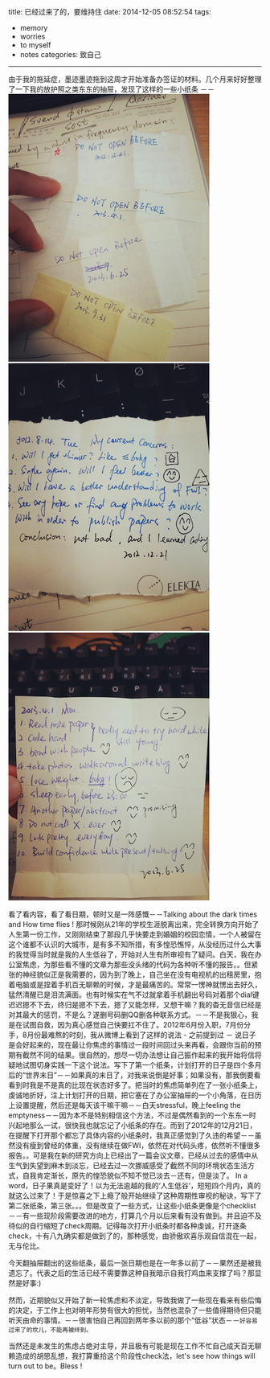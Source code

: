 title: 已经过来了的，要维持住
date: 2014-12-05 08:52:54
tags:
 - memory
 - worries
 - to myself
 - notes
categories: 致自己
---

由于我的拖延症，墨迹墨迹拖到这周才开始准备办签证的材料。几个月来好好整理了一下我的放护照之类东东的抽屉，发现了这样的一些小纸条 －－
![](/picture/note1.jpg)
![](/picture/note2.jpg)
![](/picture/note3.jpg)

看了看内容，看了看日期，顿时又是一阵感慨－－Talking about the dark times and How time flies ! 那时候刚从21年的学校生涯脱离出来，完全转换方向开始了人生第一份工作，又刚刚结束了那段几乎快要走到婚姻的校园恋情，一个人被留在这个谁都不认识的大城市，是有多不知所措，有多惶恐憔悴，从没经历过什么大事的我觉得当时就是我的人生低谷了，开始对人生有所审视有了疑问。白天，我在办公室焦虑，为那些看不懂的文章为那些没头绪的代码为各种听不懂的报告。。但紧张的神经貌似正是我需要的，因为到了晚上，自己坐在没有电视机的出租房里，抱着电脑或是捏着手机百无聊赖的时候，才是最痛苦的。常常一愣神就愣出去好久，猛然清醒已是泪流满面。也有时候实在气不过就拿着手机翻出号码对着那个dial键迟迟摁不下去，终归是摁不下去，摁了又能怎样，又想干嘛？我的杳无音信已经是对其最大的惩罚，不是么？遂删号码删QQ删各种联系方式。－－不是我狠心，我是在试图自救，因为真心感觉自己快要扛不住了。2012年6月份入职，7月份分手，8月份最难熬的时刻，我从微博上看到了这样的说法 - 之前提到过 － 说日子是会好起来的，现在最让你焦虑的事情过一段时间回过头来再看，会跟你当前的预期有截然不同的结果。很自然的，想尽一切办法想让自己振作起来的我开始将信将疑地试图切身实践一下这个说法。写下了第一个纸条，计划打开的日子是四个多月后的“世界末日”－－如果真的末日了，对我来说倒是好事；如果没有，那我倒要看看到时我是不是真的比现在状态好多了。把当时的焦虑简单列在了一张小纸条上，虔诚地折好，注上计划打开的日期，把它塞在了办公室抽屉的一个小角落，在日历上设置提醒，然后还是每天该干嘛干嘛－－白天stressful，晚上feeling the emptyness－－因为本不是特别相信这个方法，不过是偶然看到的一个东东一时兴起地那么一试，很快我也就忘记了小纸条的存在。而到了2012年的12月21日，在提醒下打开那个都忘了具体内容的小纸条时，我真正感觉到了久违的希望－－虽然没有瘦到曾经的体重，没有继续在做FWI，依然在对代码头疼，依然听不懂很多报告。。可是我在新的研究方向上已经出了一篇会议文章，已经从过去的感情中从生气到失望到麻木到淡忘，已经去过一次挪威感受了截然不同的环境状态生活方式，自我肯定渐长，原先的惶恐貌似不知不觉已淡去－还有，但是淡了。 
In a word，日子果真是变好了！以为无法逾越的我的‘人生低谷’，短短四个月内，真的就这么过来了！于是惊喜之下上瘾了般开始继续了这种周期性审视的秘诀，写下了第二张纸条，第三张。。。但是改变了一些方式，让这些小纸条更像是个checklist－－有一些现阶段需要改进的地方，打算几个月以后来看有没有做到。并且迫不及待似的自行缩短了check周期。记得每次打开小纸条时都各种虔诚，打开逐条check，十有八九确实都是做到了的，那种感觉，由骄傲欢喜乐观自信混在一起，无与伦比。

今天翻抽屉翻出的这些纸条，最后一张日期也是在一年多以前了－－果然还是被我遗忘了。代表之后的生活已经不需要靠这种自我暗示自我打鸡血来支撑了吗？那显然是好事:)

然而，近期貌似又开始了新一轮焦虑和不淡定，导致我做了一些现在看来有些后悔的决定，于工作上也对明年形势有很大的担忧，当然也混杂了一些值得期待但只能听天由命的事情。－－很害怕自己再回到两年多以前的那个“低谷”状态－－`好容易过来了的坎儿，不能再被绊到。`

当然还是未发生的焦虑占绝对主导，并且极有可能是现在工作不忙自己成天百无聊赖造成的胡思乱想，我打算重拾这个阶段性check法，let's see how things will turn out to be。Bless !


